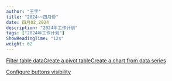 ```yaml
---
author: "王宇"
title: "2024~~四月份"
date: 四月02,2024
description: "2024年工作计划"
tags: ["2024年工作计划"]
ShowReadingTime: "12s"
weight: 62
---
```

[Filter table data](#)[Create a pivot table](#)[Create a chart from data series](#)

[Configure buttons visibility](/users/tfac-settings.action)